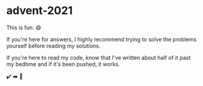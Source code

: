 # advent-2021

This is fun. 😄

If you're here for answers, I highly recommend trying to solve the problems yourself before reading my solutions.

If you're here to read my code, know that I've written about half of it past my bedtime and if it's been pushed, it works.

✔️ ➡️ 🛌
